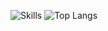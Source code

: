  
![Skills](http://yaroslavevg.ru:32456/generate_graph_school21?theme=dark)
![Top Langs](http://yaroslavevg.ru:35879/top-langs/?username=yaroslavevg&layout=compact&langs_count=80)<br>
<!--&langs_count=80
![Anurag's GitHub stats](https://github-readme-stats-self-gamma.vercel.app/api?username=yaroslavevg&show=reviews,discussions_started,discussions_answered,prs_merged,prs_merged_percentage)
**YaroslavEvg/YaroslavEvg** is a ✨ _special_ ✨ repository because its `README.md` (this file) appears on your GitHub profile.

Here are some ideas to get you started:

- 🔭 I’m currently working on ...
- 🌱 I’m currently learning ...
- 👯 I’m looking to collaborate on ...
- 🤔 I’m looking for help with ...
- 💬 Ask me about ...
- 📫 How to reach me: ...
- 😄 Pronouns: ...
- ⚡ Fun fact: ...
-->
